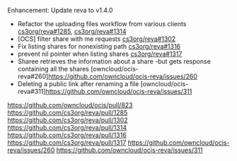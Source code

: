 Enhancement: Update reva to v1.4.0

* Refactor the uploading files workflow from various clients [cs3org/reva#1285](https://github.com/cs3org/reva/pull/1285), [cs3org/reva#1314](https://github.com/cs3org/reva/pull/1314)
* [OCS] filter share with me requests [cs3org/reva#1302](https://github.com/cs3org/reva/pull/1302)
* Fix listing shares for nonexisting path [cs3org/reva#1316](https://github.com/cs3org/reva/pull/1316)
* prevent nil pointer when listing shares [cs3org/reva#1317](https://github.com/cs3org/reva/pull/1317)
* Sharee retrieves the information about a share -but gets response containing all the shares [owncloud/ocis-reva#260]https://github.com/owncloud/ocis-reva/issues/260
* Deleting a public link after renaming a file [owncloud/ocis-reva#311]https://github.com/owncloud/ocis-reva/issues/311

https://github.com/owncloud/ocis/pull/823
https://github.com/cs3org/reva/pull/1285
https://github.com/cs3org/reva/pull/1302
https://github.com/cs3org/reva/pull/1314
https://github.com/cs3org/reva/pull/1316
https://github.com/cs3org/reva/pull/1317
https://github.com/owncloud/ocis-reva/issues/260
https://github.com/owncloud/ocis-reva/issues/311